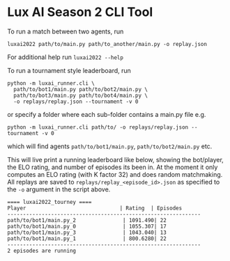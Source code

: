 # Lux AI Season 2 CLI Tool

To run a match between two agents, run


```
luxai2022 path/to/main.py path/to_another/main.py -o replay.json
```

For additional help run `luxai2022 --help`

To run a tournament style leaderboard, run 

```
python -m luxai_runner.cli \
  path/to/bot1/main.py path/to/bot2/main.py \
  path/to/bot3/main.py path/to/bot4/main.py \
  -o replays/replay.json --tournament -v 0
```

or specify a folder where each sub-folder contains a main.py file e.g.

```
python -m luxai_runner.cli path/to/ -o replays/replay.json --tournament -v 0
```

which will find agents `path/to/bot1/main.py`, `path/to/bot2/main.py` etc.

This will live print a running leaderboard like below, showing the bot/player, the ELO rating, and number of episodes its been in. At the moment it only computes an ELO rating (with K factor 32) and does random matchmaking. All replays are saved to `replays/replay_<episode_id>.json` as specified to the `-o` argument in the script above.

```
==== luxai2022_tourney ====
Player                              | Rating  | Episodes      
--------------------------------------------------------------
path/to/bot1/main.py_2               | 1091.490| 22            
path/to/bot1/main.py_0               | 1055.307| 17            
path/to/bot1/main.py_3               | 1043.040| 13            
path/to/bot1/main.py_1               | 800.6280| 22            
--------------------------------------------------------------
2 episodes are running
```

